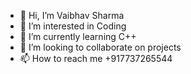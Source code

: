 - 👋 Hi, I’m Vaibhav Sharma
- 👀 I’m interested in Coding
- 🌱 I’m currently learning C++
- 💞️ I’m looking to collaborate on projects
- 📫 How to reach me +917737265544

<!---
vaibhavkhandal/vaibhavkhandal is a ✨ special ✨ repository because its `README.md` (this file) appears on your GitHub profile.
You can click the Preview link to take a look at your changes.
--->
